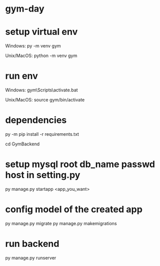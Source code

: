 # gym-day

# setup virtual env
Windows:
py -m venv gym

Unix/MacOS:
python -m venv gym

# run env
Windows:
gym\Scripts\activate.bat

Unix/MacOS:
source gym/bin/activate

# dependencies
py -m pip install -r requirements.txt

cd GymBackend

# setup mysql root db_name passwd host in setting.py
py manage.py startapp <app_you_want>

# config model of the created app
py manage.py migrate
py manage.py makemigrations

# run backend
py manage.py runserver